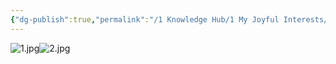 ```yaml
---
{"dg-publish":true,"permalink":"/1 Knowledge Hub/1 My Joyful Interests/z Other Joyful Little Interests/Theft at Chandragiri/","noteIcon":""}
---
```


![1.jpg](/img/user/Obsidian%20Functional%20Stuff/z-All%20pdfs,%20Images%20&%20Small%20Excalidraws/1.jpg)![2.jpg](/img/user/Obsidian%20Functional%20Stuff/z-All%20pdfs,%20Images%20&%20Small%20Excalidraws/2.jpg)